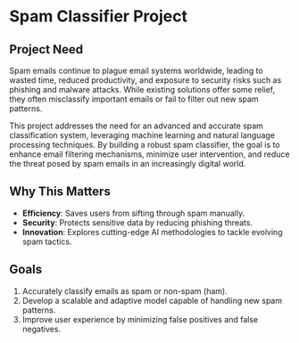 # Spam Classifier Project

## Project Need

Spam emails continue to plague email systems worldwide, leading to wasted time, reduced productivity, and exposure to security risks such as phishing and malware attacks. While existing solutions offer some relief, they often misclassify important emails or fail to filter out new spam patterns.

This project addresses the need for an advanced and accurate spam classification system, leveraging machine learning and natural language processing techniques. By building a robust spam classifier, the goal is to enhance email filtering mechanisms, minimize user intervention, and reduce the threat posed by spam emails in an increasingly digital world.

## Why This Matters

- **Efficiency**: Saves users from sifting through spam manually.
- **Security**: Protects sensitive data by reducing phishing threats.
- **Innovation**: Explores cutting-edge AI methodologies to tackle evolving spam tactics.

## Goals

1. Accurately classify emails as spam or non-spam (ham).
2. Develop a scalable and adaptive model capable of handling new spam patterns.
3. Improve user experience by minimizing false positives and false negatives.
